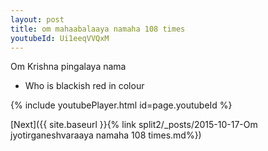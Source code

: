 ```yaml
---
layout: post
title: om mahaabalaaya namaha 108 times
youtubeId: Ui1eeqVVQxM
---
```

 
 
Om Krishna pingalaya nama 
 
 -  Who is blackish red in colour 
 
  
 
  
 
 
 
 
 
 


{% include youtubePlayer.html id=page.youtubeId %}
 
[Next]({{ site.baseurl }}{% link  split2/_posts/2015-10-17-Om jyotirganeshvaraaya namaha 108 times.md%})
 
